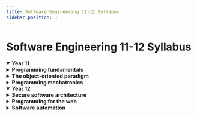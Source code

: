 ```yaml
---
title: Software Engineering 11-12 Syllabus
sidebar_position: 1
---
```

# Software Engineering 11-12 Syllabus
<details open>
<summary> <b>Year 11</b> </summary>  
<details>
<summary> <b> Programming fundamentals </b></summary>

## Programming fundamentals

### Software development

#### Explore fundamental software development steps used by programmers when designing software

Including:
- requirements definition
- determining specifications
- design
- development
- integration
- testing and debugging
- installation
- maintainance

#### Research and evaluate the prevalence and use of online code collaboration tools

### Designing algorithms

#### Apply computational thinking and algorithmic design by defining the key features of standard algorithms, including sequence, selection, iteration and identifying data that should be stored

#### Apply divide and conquer and backtracking as algorithmic design strategies

#### Develop structured algorithms using pseudocode and flowcharts, including the use of subprograms

#### Use modelling tools including structure charts, abstraction and refinement diagrams to support top-down and bottom-up design

#### Analyse the logic and structure of written algorithms

Including:
- determining inputs and outputs
- determining the purpose of the algorithm
- desk checking and peer checking
- determining connections of written algorithms to other subroutines or functions

#### Identify procedures and functions in an algorithm

#### Experiment with object-oriented programming, imperative, logic and functional programming paradigms

### Data for software engineering

#### Investigate the use of number systems for computing purposes, including binary, decimal and hexadecimal

#### Represent integers using two's compliment

#### Investigate standard data types

Including:
- char (character) and string
- Boolean
- real
- single precision floating point
- integer
- date and time

#### Create data dictionaries as a tool to describe data and data types, structure data, and record arrays

#### Use data structures of arrays, records, trees and sequential files

### Developing solutions with code

#### Apply skills in computational thinking and programming to develop a software solution

Including:
- converting an algorithm into code
- using control structures
- using data structures
- using standard modules
- creating relevant subprograms that incorporate parameter passing

#### Impliment data structures that support data storage

Including:
- single and multidimensional arrays
- lists
- trees
- stacks
- hash tables

#### Compare the execution of the Waterfall and Agile project management models as applied to software development

#### Test and evaluate solutions, condsidering key aspects including functionality, performance, readability of code, quality of documentation

#### Use debugging tools

Including:
- breakpoints
- single line stepping
- watches
- interfaces between functions
- debugging output statements
- debugging software available in an integrated development environment (IDE)

#### Determine sets of suitable test data

Including:
- boundary values
- path coverage
- faulty and abnormal data

#### Determine typical errors experienced when developing code, including syntax, logic and runtime, and explain their likely causes
</details>
<details>
<summary><b>The object-oriented paradigm</b></summary>

## The object-oriented paradigm 

### Understanding OOP

#### Apply the key features of an object-oriented programming (OOP) language

Including:
- objects
- classes
- encapsulation
- abstraction
- inheritance
- generalisation
- polymorphism

#### Compare procedural programming with OOP

#### Use data flow diagrams, structure charts and class diagrams to represent a system

#### Describe the process of design used to develop code in an OOP language

Including:
- task definition
- top-down and bottom-up
- facade pattern
- agility

#### Assess the effectiveness of programming code developed to implement an algorithm

#### Investigate how OOP languages handle message-passing between objects

#### Explain code optimisation in software engineering

#### Outline the features of OOP that support collaborative code development

Including:
- consistency
- code commenting
- version control
- feedback

### Programming in OOP

#### Design and implement computer programs involving branching, iteration and functions in an OOP language for an identified need or opportunity

#### Implement and modify OOP programming code

Including:
- clear and uncluttered mainline
- one logical task per subroutine
- use of stubs
- use of control structures and data structures
- ease of maintenance
- version control
- regular backup

#### Apply methodologies to test and evaluate code

Including:
- unit, subsystem and system testing
- black, white and grey box testing
- quality assurance

</details>
<details>
<summary><b>Programming mechatronics</b></summary>

## Programming mechatronics

### Understanding mechatronic hardware and software

#### Outline applications of mechatronic systems in a variety of specialised fields

#### Identify the hardware requirements to run a program and the effect on code development

Including:
- assessing the relationship of microcontrollers and the central processing unit (CPU)
- the influence of instruction set and opcodes
- the use of address and data registers

#### Identify and describe a range of sensors, actuators and end effectors/manipulators within existing mechatronic systems

Including:
- motion sensors
- light level sensors
- hydraulic actuators
- robotic grippers

#### Use different types of data and understand how it is obtained and processed in a mechatronic system, including diagnostic data and data used for optimisation

#### Experiment with software to control interactions and dependencies within mechatronic systems

Including:
- motion constraints
- degrees of freedom
- combination of subsystems
- combination of sensors, actuators and end effectors to create viable subsystems

#### Determine power, battery and material requirements for components of a mechatronic system

#### Develop wiring diagrams for a mechatronic system, considering data and power supply requirements

#### Determine specialist requirements that influence the design and functions of mechatronic systems designed for people with disability

### Designing control algorithms

#### Develop, modify and apply algorithms to control a mechatronic system

#### Explore the algorithmic patterns, code and applications for open and closed control systems

#### Outline the features of an algorithm and program code used for autonomous control

### Programming and building

#### Design, develop and produce a mechatronic system for a real-world problem

Including:
- software control
- mechanical engineering
- electronics and mathematics

#### Implement algorithms and design programming code to drive mechatronic devices

#### Develop simulations and prototypes of a potential mechatronic system to test programming code

#### Design, develop and implement programming code for a closed loop control system

#### Apply programming code to integrate sensors, actuators and end effectors/manipulators

#### Implement specific control algorithms that enhance the performance of a mechatronic system

#### Design, develop and implement a user interface (UI) to control a mechatronic system

#### Create and use unit tests to determine the effectiveness and repeatability of each component’s control algorithm
</details>
</details>

<details open>
<summary><b>Year 12</b></summary>
<details>
<summary><b>Secure software architecture</b></summary>

## Secure software architecture

### Designing software

#### Describe the benefits of developing secure software

Including:
- data protection
- minimising cyber attacks and vulnerabilities

#### Interpret and apply fundamental software development steps to develop secure code

Including:
- requirements definition
- determining specifications
- design
- development
- integration
- testing and debugging
- installation
- maintainance

#### Describe how the capabilities and experience of end users influence the secure design features of software

### Developing secure code

#### Explore fundamental software design security concepts when developing programming code

Including:
- confidentiality
- integrity
- availability
- authentication
- authorisation
- accountability

#### Apply security features incorporated into software including data protection, security, privacy and regulatory compliance

#### Use and explain the contribution of cryptography and sandboxing to the ‘security by design’ approach in the development of software solutions

#### Use and explain the ‘privacy by design’ approach in the development of software solutions

Including:
- proactive not reactive approach
- embed privacy into design
- respect for user privacy

#### Test and evaluate the security and resilience of software by determining vulnerabilities, hardening systems, handling breaches, maintaining business continuity and conducting disaster recovery

#### Apply and evaluate strategies used by software developers to manage the security of programming code

Including:
- code review
- static application security testing (SAST)
- dynamic application security testing (DAST)
- vulnerability assessment
- penetration testing

#### Design, develop and implement code using defensive data input handling practices, including input validation, sanitisation and error handling

#### Design, develop and implement a safe application programming interface (API) to minimise software vulnerabilities

#### Design, develop and implement code considering efficient execution for the user

Including:
- memory management
- session management
- exception management

#### Design, develop and implement secure code to minimise vulnerabilities in user action controls

Including:
- broken authentication and session management
- cross-site scripting (XSS) and cross-site request forgery (CSRF)
- invalid forwarding and redirecting
- race conditions

### Impact of safe and secure software development

#### Apply and describe the benefits of collaboration to develop safe and secure software

Including:
- considering various points of view
- delegating tasks based on expertise
- quality of the solution

#### Investigate and explain the benefits to an enterprise of the implementation of safe and secure development practices
 
Including:
- improved products or services
- influence on future software development
- improved work practices
- productivity
- business interactivity

#### Evaluate the social, ethical and legal issues and ramifications that affect people and enterprises resulting from the development and implementation of safe and secure software

Including:
- employment
- data security
- privacy
- copyright
- intellectual property
- digital disruption
</details>
<details>
<summary><b>Programming for the web</b></summary>

## Programming for the web

### Data transmission using the web

#### Explore the applications of web programming

Including:
- interactive website/webpages
- e-commerce
- progressive web apps (PWAs)

#### Investigate and practise how data is transferred on the internet

Including:
- data packets
- internet protocol (IP) addresses, including IPv4
- domain name systems (DNS)

#### Investigate and describe the function of web protocols and their ports
Including:
- HTTP, HTTPS
- TCP/IP
- DNS
- FTP, SFTP
- SSL, TLS
- SMTP, POP 3, IMAP

#### Explain the processes for securing the web

Including:
- Secure Sockets Layer (SSL) certificates
- encryption algorithms
- encryption keys
- plain text and cipher text
- authentication and authorisation
- hash values
- digital signatures

#### Investigate the effect of big data on web architecture

Including:
- data mining
- metadata
- streaming service management

### Designing web applications

#### Investigate and explain the role of the World Wide Web Consortium (W3C) in the development of applications for the web

Including:
- Web Accessibility Initiative (WAI)
- internationalisation
- web security
- privacy
- machine-readable data

#### Model elements that form a web development system

Including:
- client-side (front-end) web programming
- server-side (back-end) web programming
- interfacing with databases that are based on Structured Query Language (SQL) or non-SQL

#### Explore and explain the influence of a web browser on web development, including the use of developer (dev) tools

#### Investigate cascading style sheets (CSS) and its impact on the design of a web application

Including:
- consistency of appearance
- flexibility with browsers or display devices
- CSS maintenance tools

#### Investigate the reasons for version control and apply it when developing web application

#### Explore the types and significance of code libraries for front-end web development

Including:
- frameworks that control complex web applications
- template engines
- predesigned CSS classes

#### Explain the use and development of open-source software in relation to web development

#### Investigate methods to support and manage the load times of web pages/applications

#### Research, experiment with and evaluate the prevalence and use of web content management systems (CMS)

#### Assess the contribution of back-end web development to the success of a web application

#### Observe and describe the back-end process used to manage a web request

Including:
- role of webserver software
- web framework
- objects
- libraries
- databases

#### Develop a web application using an appropriate scripting language with shell scripts to make files and directories, and searching for text in a text file

#### Apply a web-based database and construct script that executes SQL

Including:
- selecting fields
- incorporating ‘group by’
- common SQL queries
- constraints using WHERE keyword
- table joins

#### Compare Object-Relational Mapping (ORM) to SQL

#### Describe how collaborative work practices between front-end and back-end developers improve the development of a web solution

#### Design, develop and implement a progressive web app (PWA)

Including:
- the application of design and user interface (UI) and user experience (UX) principles of font, colour, audio, video and navigation
- a UI that considers accessibility and inclusivity

</details>
<details>
<summary><b>Software automation</b></summary>

## Algorithms in machine learning

### Investigate how machine learning (ML) supports automation through the use of DevOps, robotic process automation (RPA) and business process automation (BPA)

#### Distinguish between artificial intelligence (AI) and ML

#### Explore models of training ML

Including:
- supervised learning
- unsupervised learning
- semi-supervised learning

</details>
</details>